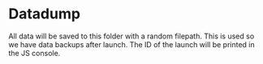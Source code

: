 # Datadump

All data will be saved to this folder with a random filepath. This is used so we have data backups after launch. 
The ID of the launch will be printed in the JS console. 